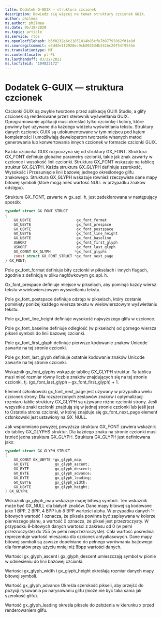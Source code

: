 ```yaml
---
title: Dodatek G-GUIX — struktura czcionek
description: Dowiedz się więcej na temat struktury czcionek GUIX.
author: philmea
ms.author: philmea
ms.date: 05/19/2020
ms.topic: article
ms.service: rtos
ms.openlocfilehash: b5f0232e6c21851014b85cfe7b07795062fd1e8d
ms.sourcegitcommit: e3d42e1f2920ec9cb002634b542bc20754f9544e
ms.translationtype: MT
ms.contentlocale: pl-PL
ms.lasthandoff: 03/22/2021
ms.locfileid: "104823172"
---
```

# <a name="appendix-g---guix-font-structure"></a>Dodatek G-GUIX — struktura czcionek

Czcionki GUIX są zwykle tworzone przez aplikację GUIX Studio, a glify czcionek są renderowane przez sterownik wyświetlania GUIX. Oprogramowanie aplikacji musi określać tylko czcionkę i kolory, które powinny być używane dla każdego widżetu wyświetlania tekstu. Struktury danych czcionek GUIX są udokumentowane w tym miejscu pod kątem kompletności i umożliwiają deweloperom tworzenie własnych metod generowania lub konwertowania innych czcionek w formacie czcionki GUIX.

Każda czcionka GUIX rozpoczyna się od struktury GX_FONT. Struktura GX_FONT definiuje globalne parametry czcionki, takie jak znak zawarty w czcionce i wysokość linii czcionki. Struktura GX_FONT wskazuje na tablicę struktur GX_GLYPH. Każda struktura GX_GLYPH definiuje szerokość, Wysokość i Przesunięcie linii bazowej jednego określonego glifu znakowego. Struktura GX_GLYPH wskazuje również rzeczywiste dane mapy bitowej symboli (które mogą mieć wartość NULL w przypadku znaków odstępu).

Struktura GX_FONT, zawarte w gx_api. h, jest zadeklarowana w następujący sposób:

```c
typedef struct GX_FONT_STRUCT
{
    GX_UBYTE                     gx_font_format
    GX_UBYTE                     gx_font_prespace
    GX_UBYTE                     gx_font_postspace
    GX_UBYTE                     gx_font_line_height 
    GX_UBYTE                     gx_font_baseline
    USHORT                       gx_font_first_glyph
    USHORT                       gx_font_last_glyph 
    GX_CONST GX_GLYPH           *gx_font_glyphs
    const struct GX_FONT_STRUCT *gx_font_next_page
} GX_FONT;
```

Pole gx_font_format definiuje bity czcionki w pikselach i innych flagach, zgodnie z definicją w pliku nagłówkowym gx_api. h.

Gx_font_prespace definiuje miejsce w pikselach, aby pominąć każdy wiersz tekstu w wielowierszowym wyświetlaniu tekstu.

Pole gx_font_postspace definiuje odstęp w pikselach, który zostanie pominięty poniżej każdego wiersza tekstu w wielowierszowym wyświetlaniu tekstu.

Pole gx_font_line_height definiuje wysokość najwyższego glifu w czcionce.

Pole gx_font_baseline definiuje odległość (w pikselach) od górnego wiersza pikseli symboli do linii bazowej czcionki.

Pole gx_font_first_glyph definiuje pierwsze kodowanie znaków Unicode zawarte na tej stronie czcionki.

Pole gx_font_last_glyph definiuje ostatnie kodowanie znaków Unicode zawarte na tej stronie czcionki.

Wskaźnik gx_font_glyphs wskazuje tablicę GX_GLYPH struktur. Ta tablica musi mieć rozmiar równy liczbie znaków znajdujących się na tej stronie czcionki, tj. (gx_font_last_glyph – gx_font_first_glyph) + 1.

Element członkowski gx_font_next_page jest używany w przypadku wielu czcionek strony. Dla rozszerzonych zestawów znaków i optymalizacji rozmiaru tablic struktury GX_GLYPH są używane różne czcionki strony. Jeśli wszystkie znaki czcionki znajdują się w jednej stronie czcionki lub jeśli jest to Ostatnia strona czcionki, w której znajduje się gx_font_next_page element członkowski jest ustawiony na GX_NULL.

Jak wspomniano powyżej, powyższa struktura GX_FONT zawiera wskaźnik do tablicy GX_GLYPHS struktur. Dla każdego znaku na stronie czcionki musi istnieć jedna struktura GX_GLYPH. Struktura GX_GLYPH jest definiowana jako:

```c
typedef struct GX_GLYPH_STRUCT
{
    GX_CONST GX_UBYTE *gx_glyph_map;
    GX_BYTE            gx_glyph_ascent;
    GX_BYTE            gx_glyph_descent;
    GX_BYTE            gx_glyph_advance;
    GX_BYTE            gx_glyph_leading;
    GX_UBYTE           gx_glyph_width;
    GX_UBYTE           gx_glyph_height;
} GX_GLYPH;
```

Wskaźnik gx_glyph_map wskazuje mapę bitową symboli. Ten wskaźnik może być GX_NULL dla białych znaków. Dane mapy bitowej są kodowane jako 1 BPP, 2 BPP, 4 BPP lub 8 BPP wartości alpha. W przypadku danych 1-bitowych wartość 1 oznacza, że piksela powinna być zapisywana w kolorze pierwszego planu, a wartość 0 oznacza, że piksel jest przezroczysty. W przypadku 8-bitowych danych wartości z zakresu od 0 (w pełni przezroczyste) do 255 (w pełni nieprzezroczyste). Cała wartość pośrednia reprezentuje wartość mieszania dla czcionek antyaliasowych. Dane mapy bitowej symboli są zawsze dopełniane do pełnego wyrównania bajtowego dla formatów przy użyciu mniej niż 8bpp wartości danych.

Wartości gx_glyph_ascent i gx_glyph_descent umieszczają symbol w pionie w odniesieniu do linii bazowej czcionki.

Wartości gx_glyph_width i gx_glyph_height określają rozmiar danych mapy bitowej symboli.

Wartość gx_glyph_advance Określa szerokość pikseli, aby przejść do pozycji rysowania po narysowaniu glifu (może nie być taka sama jak szerokość glifu).

Wartość gx_glyph_leading określa piksele do założenia w kierunku x przed renderowaniem glifu.